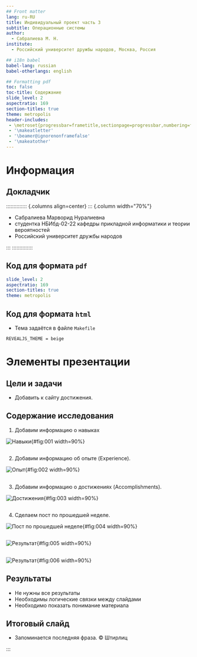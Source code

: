 ```yaml
---
## Front matter
lang: ru-RU
title: Индивидуальный проект часть 3
subtitle: Операционные системы
author:
  - Сабралиева М. Н.
institute:
  - Российский университет дружбы народов, Москва, Россия

## i18n babel
babel-lang: russian
babel-otherlangs: english

## Formatting pdf
toc: false
toc-title: Содержание
slide_level: 2
aspectratio: 169
section-titles: true
theme: metropolis
header-includes:
 - \metroset{progressbar=frametitle,sectionpage=progressbar,numbering=fraction}
 - '\makeatletter'
 - '\beamer@ignorenonframefalse'
 - '\makeatother'
---
```


# Информация

## Докладчик

:::::::::::::: {.columns align=center}
::: {.column width="70%"}

  * Сабралиева Марворид Нуралиевна
  * студентка НБИбд-02-22 кафедры прикладной информатики и теории вероятностей
  * Российский университет дружбы народов


:::
::::::::::::::


## Код для формата `pdf`

```yaml
slide_level: 2
aspectratio: 169
section-titles: true
theme: metropolis
```

## Код для формата `html`

- Тема задаётся в файле `Makefile`

```make
REVEALJS_THEME = beige 
```
# Элементы презентации

## Цели и задачи

- Добавить к сайту достижения.

## Содержание исследования

1. Добавим информацию о навыках 

![Навыки](image/1.png){#fig:001 width=90%}

##

2. Добавим информацию об опыте (Experience).

![Опыт](image/2.png){#fig:002 width=90%}

##

3. Добавим информацию о достижениях (Accomplishments).

![Достижения](image/3.png){#fig:003 width=90%}

##

4. Сделаем пост по прошедшей неделе.

![Пост по прошедшей неделе](image/4.png){#fig:004 width=90%}

##

![Результат](image/5.png){#fig:005 width=90%}

##

![Результат](image/6.png){#fig:006 width=90%}

## Результаты

- Не нужны все результаты
- Необходимы логические связки между слайдами
- Необходимо показать понимание материала


## Итоговый слайд

- Запоминается последняя фраза. © Штирлиц


:::

